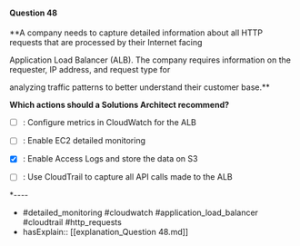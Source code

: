 #### Question  48

**A company needs to capture detailed information about all HTTP requests that are processed by their Internet facing

Application Load Balancer (ALB). The company requires information on the requester, IP address, and request type for

analyzing traffic patterns to better understand their customer base.**

**Which actions should a Solutions Architect recommend?**

- [ ] :  Configure metrics in CloudWatch for the ALB

- [ ] :  Enable EC2 detailed monitoring

- [x] :  Enable Access Logs and store the data on S3

- [ ] :  Use CloudTrail to capture all API calls made to the ALB

*----

- #detailed_monitoring #cloudwatch #application_load_balancer #cloudtrail #http_requests
- hasExplain:: [[explanation_Question  48.md]]
